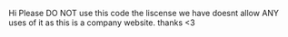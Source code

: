 Hi Please DO NOT use this code the liscense we have doesnt allow ANY uses of it as this is a company website. thanks <3
